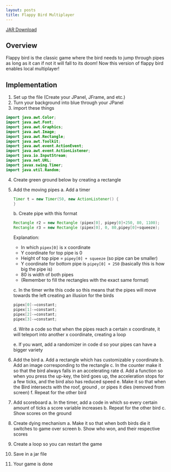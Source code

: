 ```yaml
---
layout: posts
title: Flappy Bird Multiplayer
---
```


[JAR Download](../projects/2020-05-11-flappy-bird-multiplayer/FlappyBird001.jar)

## Overview
Flappy bird is the classic game where the bird needs to jump through pipes as long as it can if not it will fall to its doom! Now this version of flappy bird enables local multiplayer!

## Implementation
1. Set up the file (Create your JPanel, JFrame, and etc.)
2. Turn your background into blue through your JPanel
3. import these things
```java
import java.awt.Color;
import java.awt.Font;
import java.awt.Graphics;
import java.awt.Image;
import java.awt.Rectangle;
import java.awt.Toolkit;
import java.awt.event.ActionEvent;
import java.awt.event.ActionListener;
import java.io.InputStream;
import java.net.URL;
import javax.swing.Timer;
import java.util.Random;
```
4. Create green ground below by creating a rectangle
5. Add the moving pipes
    a. Add a timer
    ```java
    Timer t = new Timer(50, new ActionListener() {
    }
    ```

    b. Create pipe with this format
    ```java
    Rectangle r2 = new Rectangle (pipex[0], pipey[0]+250, 80, 1100);
    Rectangle r3 = new Rectangle (pipex[0], 0, 80,pipey[0]+squeeze);
    ``` 
    Explanation:
    * In which `pipex[0]` is x coordinate
    * Y coordinate for top pipe is 0
    * Height of top pipe = `pipey[0] + squeeze` (so pipe can be smaller)
    * Y coordinate for bottom pipe is `pipey[0] + 250` (basically this is how big the pipe is)
    * 80 is width of both pipes
    * (Remember to fill the rectangles with the exact same format)

    c. In the timer write this code so this means that the pipes will move towards the left creating an illusion for the birds
    ```java
    pipex[0]-=constant;
    pipex[1]-=constant;
    pipex[2]-=constant;
    pipex[3]-=constant;
    ```
    d. Write a code so that when the pipes reach a certain x coordinate, it will teleport into another x coordinate, creating a loop
    
    e. If you want, add a randomizer in code d so your pipes can have a bigger variety

6. Add the bird
    a. Add a rectangle which has customizable y coordinate
    b. Add an image corresponding to the rectangle
    c. In the counter make it so that the bird always falls in an accelerating rate
    d. Add a function so when you press the up-key, the bird goes up, the acceleration stops for a few ticks, and the bird also has reduced speed
    e. Make it so that when the Bird intersects with the roof, ground , or pipes it dies (removed from screen)
    f. Repeat for the other bird

7. Add scoreboard
    a. In the timer, add a code in which so every certain amount of ticks a score variable increases
    b. Repeat for the other bird
    c. Show scores on the ground

8. Create dying mechanism
    a. Make it so that when both birds die it switches to game over screen
	b. Show who won, and their respective scores

9. Create a loop so you can restart the game
10. Save in a jar file
11. Your game is done




    
    



